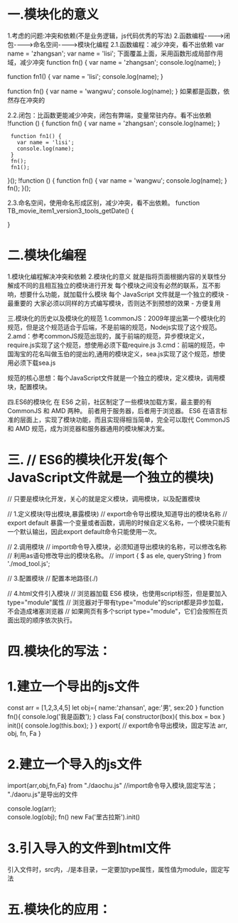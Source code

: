 #    一.模块化的意义
   1.考虑的问题:冲突和依赖(不是业务逻辑，js代码优秀的写法)
   2.函数编程---->闭包---->命名空间---->模块化编程
   2.1.函数编程：减少冲突，看不出依赖
   var name = 'zhangsan';
   var name = 'lisi';
   下面覆盖上面，采用函数形成局部作用域，减少冲突
   function fn() {
     var name = 'zhangsan';
     console.log(name);
   }
 
   function fn1() {
     var name = 'lisi';
     console.log(name);
   }
 
   function fn() {
     var name = 'wangwu';
     console.log(name);
   }
   如果都是函数，依然存在冲突的
 
   2.2.闭包：比函数更能减少冲突，闭包有弊端，变量常驻内存。看不出依赖
   !function () {
     function fn() {
       var name = 'zhangsan';
       console.log(name);
     }
 
     function fn1() {
       var name = 'lisi';
       console.log(name);
     }
     fn();
     fn1();
   }();
   !function () {
     function fn() {
       var name = 'wangwu';
       console.log(name);
     }
     fn();
   }();
 
   2.3.命名空间，使用命名形成区别，减少冲突，看不出依赖。
   function TB_movie_item1_version3_tools_getDate() {
 
   }
 
   # 二.模块化编程
   1.模块化编程解决冲突和依赖
   2.模块化的意义
   就是指将页面根据内容的关联性分解成不同的且相互独立的模块进行开发
   每个模块之间没有必然的联系，互不影响，想要什么功能，就加载什么模块
   每个 JavaScript 文件就是一个独立的模块 - 最重要的
   大家必须以同样的方式编写模块，否则达不到预想的效果 - 方便复用
 
   三.模块化的历史以及模块化的规范
   1.commonJS：2009年提出第一个模块化的规范，但是这个规范适合于后端，不是前端的规范，Nodejs实现了这个规范。
   2.amd：参考commonJS规范出现的，属于前端的规范，异步模块定义，require.js实现了这个规范，想使用必须下载require.js
   3.cmd：前端的规范，中国淘宝的花名叫做玉伯的提出的,通用的模块定义，sea.js实现了这个规范，想使用必须下载sea.js
 
   规范的核心思想：每个JavaScript文件就是一个独立的模块，定义模块，调用模块，配置模块。
 
   
   四.ES6的模块化
   在 ES6 之前，社区制定了一些模块加载方案，最主要的有 CommonJS 和 AMD 两种。
   前者用于服务器，后者用于浏览器。
   ES6 在语言标准的层面上，实现了模块功能，而且实现得相当简单，完全可以取代 CommonJS 和 AMD 规范，成为浏览器和服务器通用的模块解决方案。
 
</script>
<!-- 
<script src="zhangsan.js"></script>
<script src="lisi.js"></script>
<script src="wangwu.js"></script> 
-->


# 三.  // ES6的模块化开发(每个JavaScript文件就是一个独立的模块)
  // 只要是模块化开发，关心的就是定义模块，调用模块，以及配置模块
 
  // 1.定义模块(导出模块,暴露模块)
  // export命令导出模块,知道导出的模块名称
  // export default 暴露一个变量或者函数，调用的时候自定义名称，一个模块只能有一个默认输出，因此export default命令只能使用一次。
 
  // 2.调用模块
  // import命令导入模块，必须知道导出模块的名称，可以修改名称
  // 利用as语句修改导出的模块名称。
  // import { $ as ele, queryString } from './mod_tool.js';
 
  // 3.配置模块
  // 配置本地路径(./)
 
  // 4.html文件引入模块
  // 浏览器加载 ES6 模块，也使用script标签，但是要加入type="module"属性
  // 浏览器对于带有type="module"的script都是异步加载，不会造成堵塞浏览器
  // 如果网页有多个script type="module"，它们会按照在页面出现的顺序依次执行。



# 四.模块化的写法：

# 1.建立一个导出的js文件

const arr = [1,2,3,4,5]
let obj={
  name:'zhansan',
  age:'男',
  sex:20
}
function fn(){
  console.log('我是函数');
}
class Fa{
  constructor(box){
    this.box = box
  }
  init(){
    console.log(this.box);
  }
}
export{  // export命令导出模块，固定写法
  arr,
  obj,
  fn,
  Fa
}


# 2.建立一个导入的js文件

import{arr,obj,fn,Fa} from "./daochu.js"      //import命令导入模块,固定写法；              "./daoru.js"是导出的文件

console.log(arr);            
console.log(obj);
fn()
new Fa('里古拉斯').init()


# 3.引入导入的文件到html文件
  <script src="./daoru.js" type="module"></script>
  引入文件时，src内，./是本目录，一定要加type属性，属性值为module，固定写法



# 五.模块化的应用：

